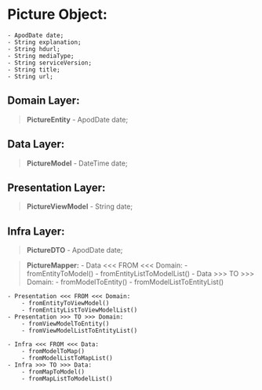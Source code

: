 # Picture Object:
    - ApodDate date;
    - String explanation;
    - String hdurl;
    - String mediaType;
    - String serviceVersion;
    - String title;
    - String url;

## Domain Layer:
> **PictureEntity**
    - ApodDate date;

## Data Layer:
> **PictureModel**
    - DateTime date;

## Presentation Layer:
> **PictureViewModel**
    - String date;

## Infra Layer:
> **PictureDTO**
    - ApodDate date;

> **PictureMapper:**
    - Data <<< FROM <<< Domain:
        - fromEntityToModel()
        - fromEntityListToModelList()
    - Data >>> TO >>> Domain:
        - fromModelToEntity()
        - fromModelListToEntityList()

    - Presentation <<< FROM <<< Domain:
        - fromEntityToViewModel()
        - fromEntityListToViewModelList()
    - Presentation >>> TO >>> Domain:
        - fromViewModelToEntity()
        - fromViewModelListToEntityList()

    - Infra <<< FROM <<< Data:
        - fromModelToMap()
        - fromModelListToMapList()
    - Infra >>> TO >>> Data:
        - fromMapToModel()
        - fromMapListToModelList()